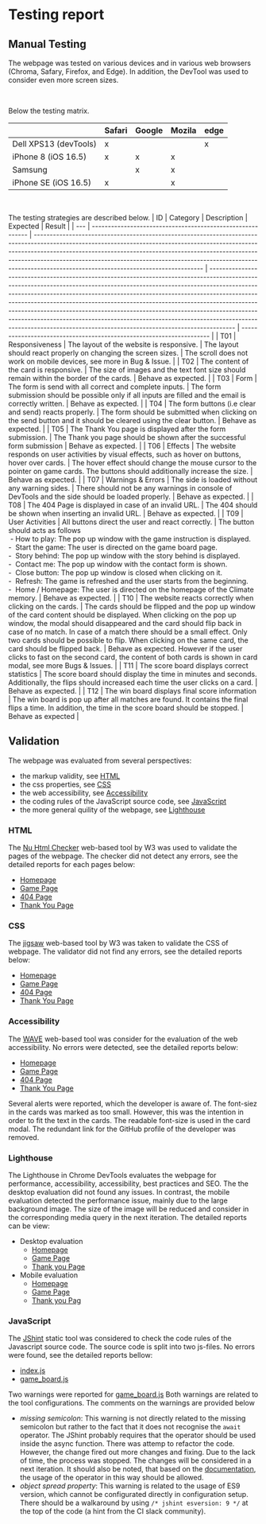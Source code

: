 # Testing report

## Manual Testing
The webpage was tested on various devices and in various web browsers (Chroma, Safary, Firefox, and Edge). In addition, the DevTool was used to consider even more screen sizes. 

<br>

Below the testing matrix.

|                       | Safari | Google | Mozila | edge |
| --------------------- | ------ | ------ | ------ | ---- |
| Dell XPS13 (devTools) | x      |        |        | x    |
| iPhone 8 (iOS 16.5)   | x      | x      | x      |      |
| Samsung               |        | x      | x      |      |
| iPhone SE (iOS 16.5)  | x      |        | x      |      |

<br>

The testing strategies are described below.
| ID  | Category                                                   | Description                                                                                                                                                                                                                                                                                                                                                                   | Expected                                                                                                                                                                                                                                                                                                                                                                                                                                                                                                                                                                   | Result                                                               |
| --- | ---------------------------------------------------------- | ----------------------------------------------------------------------------------------------------------------------------------------------------------------------------------------------------------------------------------------------------------------------------------------------------------------------------------------------------------------------------- | -------------------------------------------------------------------------------------------------------------------------------------------------------------------------------------------------------------------------------------------------------------------------------------------------------------------------------------------------------------------------------------------------------------------------------------------------------------------------------------------------------------------------------------------------------------------------- | -------------------------------------------------------------------- |
| T01 | Responsiveness                                             | The layout of the website is responsive.                                                                                                                                                                                                                                                                                                                                      | The layout should react properly on changing the screen sizes.                                                                                                                                                                                                                                                                                                                                                                                                                                                                                                             | The scroll does not work on mobile devices, see more in Bug & Issue. |
| T02 | The content of the card is responsive.                     | The size of images and the text font size should remain within the border of the cards.                                                                                                                                                                                                                                                                                       | Behave as expected.                                                                                                                                                                                                                                                                                                                                                                                                                                                                                                                                                        |
| T03 | Form                                                       | The form is send with all correct and complete inputs.                                                                                                                                                                                                                                                                                                                        | The form submission should be possible only if all inputs are filled and the email is correctly written.                                                                                                                                                                                                                                                                                                                                                                                                                                                                   | Behave as expected.                                                  |
| T04 | The form buttons (i.e clear and send) reacts properly.     | The form should be submitted when clicking on the send button and it should be cleared using the clear button.                                                                                                                                                                                                                                                                | Behave as expected.                                                                                                                                                                                                                                                                                                                                                                                                                                                                                                                                                        |
| T05 | The Thank You page is displayed after the form submission. | The Thank you page should be shown after the successful form submission                                                                                                                                                                                                                                                                                                       | Behave as expected.                                                                                                                                                                                                                                                                                                                                                                                                                                                                                                                                                        |
| T06 | Effects                                                    | The website responds on user activities by visual effects, such as hover on buttons, hover over cards.                                                                                                                                                                                                                                                                        | The hover effect should change the mouse cursor to the pointer on game cards. The buttons should additionally increase the size.                                                                                                                                                                                                                                                                                                                                                                                                                                           | Behave as expected.                                                  |
| T07 | Warnings & Errors                                          | The side is loaded without any warning sides.                                                                                                                                                                                                                                                                                                                                 | There should not be any warnings in console of DevTools and the side should be loaded properly.                                                                                                                                                                                                                                                                                                                                                                                                                                                                            | Behave as expected.                                                  |
| T08 | The 404 Page is displayed in case of an invalid URL.       | The 404 should be shown when inserting an invalid URL.                                                                                                                                                                                                                                                                                                                        | Behave as expected.                                                                                                                                                                                                                                                                                                                                                                                                                                                                                                                                                        |
| T09 | User Activities                                            | All buttons direct the user and react correctly.                                                                                                                                                                                                                                                                                                                              | The button should acts as follows<br> - How to play: The pop up window with the game instruction is displayed.<br>\-  Start the game: The user is directed on the game board page.<br>\-  Story behind: The pop up window with the story behind is displayed.<br>\-  Contact me: The pop up window with the contact form is shown.<br>\-  Close button: The pop up window is closed when clicking on it.<br>\-  Refresh: The game is refreshed and the user starts from the beginning.<br>\-  Home / Homepage: The user is directed on the homepage of the Climate memory. | Behave as expected.                                                  |
| T10 | The website reacts correctly when clicking on the cards.   | The cards should be flipped and the pop up window of the card content should be displayed. When clicking on the pop up window, the modal should disappeared and the card should flip back in case of no match. In case of a match there should be a small effect. Only two cards should be possible to flip. When clicking on the same card, the card should be flipped back. | Behave as expected. However if the user clicks to fast on the second card, the content of both cards is shown in card modal, see more Bugs & Issues.                                                                                                                                                                                                                                                                                                                                                                                                                       |
| T11 | The score board displays correct statistics                | The score board should display the time in minutes and seconds. Additionally, the flips should increased each time the user clicks on a card.                                                                                                                                                                                                                                 | Behave as expected.                                                                                                                                                                                                                                                                                                                                                                                                                                                                                                                                                        |
| T12 | The win board displays final score information             | The win board is pop up after all matches are found. It contains the final flips a time. In addition, the time in the score board should be stopped.                                                                                                                                                                                                                          | Behave as expected                                                                                                                                                                                                                                                                                                                                                                                                                                                                                                                                                         |

## Validation
The webpage was evaluated from several perspectives:
- the markup validity, see [HTML](#html)
- the css properties, see [CSS](#css)
- the web accessibility, see [Accessibility](#accessibility)
- the coding rules of the JavaScript source code, see [JavaScript](#javascript)
- the more general quility of the webpage, see [Lighthouse](#lighthouse)

### HTML 
The [Nu Html Checker](https://validator.w3.org/nu/) web-based tool by W3 was used to validate the pages of the webpage. The checker did not detect any errors, see the detailed reports for each pages below:
- [Homepage](https://validator.w3.org/nu/?doc=https%3A%2F%2Fbrodsa.github.io%2Fclimate-memory%2Findex.html)
- [Game Page](https://validator.w3.org/nu/?doc=https%3A%2F%2Fbrodsa.github.io%2Fclimate-memory%2Fgame.html)
- [404 Page](https://validator.w3.org/nu/?doc=https%3A%2F%2Fbrodsa.github.io%2Fclimate-memory%2F404.html)
- [Thank You Page](https://validator.w3.org/nu/?doc=https%3A%2F%2Fbrodsa.github.io%2Fclimate-memory%2Fthank_you.html)

### CSS
The [jigsaw](jigsaw.w3) web-based tool by W3 was taken to validate the CSS of webpage. The validator did not find any errors, see the detailed reports below:
- [Homepage](https://jigsaw.w3.org/css-validator/validator?uri=https%3A%2F%2Fbrodsa.github.io%2Fclimate-memory%2Findex.html&profile=css3svg&usermedium=all&warning=1&vextwarning=&lang=en)
- [Game Page](https://jigsaw.w3.org/css-validator/validator?uri=https%3A%2F%2Fbrodsa.github.io%2Fclimate-memory%2Fgame.html&profile=css3svg&usermedium=all&warning=1&vextwarning=&lang=en)
- [404 Page](https://jigsaw.w3.org/css-validator/validator?uri=https%3A%2F%2Fbrodsa.github.io%2Fclimate-memory%2F404.html&profile=css3svg&usermedium=all&warning=1&vextwarning=&lang=en)
- [Thank You Page](https://jigsaw.w3.org/css-validator/validator?uri=https%3A%2F%2Fbrodsa.github.io%2Fclimate-memory%2Fthank_you.html&profile=css3svg&usermedium=all&warning=1&vextwarning=&lang=en)

### Accessibility
The [WAVE](https://wave.webaim.org/) web-based tool was consider for the evaluation of the web accessibility. No errors were detected, see the detailed reports below:
- [Homepage](https://wave.webaim.org/report#/https://brodsa.github.io/climate-memory/)
- [Game Page](https://wave.webaim.org/report#/https://brodsa.github.io/climate-memory/game.html)
- [404 Page](https://wave.webaim.org/report#/https://brodsa.github.io/climate-memory/404.html)
- [Thank You Page](https://wave.webaim.org/report#/https://brodsa.github.io/climate-memory/thank_you.html)

Several alerts were reported, which the developer is aware of. The font-siez in the cards was marked as too small. However, this was the intention in order to fit the text in the cards. The readable font-size is used in the card modal. The redundant link for the GitHub profile of the developer was removed. 

### Lighthouse
The Lighthouse in Chrome DevTools evaluates the webpage for performance, accessibility, accessibility, best practices and SEO. The the desktop evaluation did not found any issues. In contrast, the mobile evaluation detected the performance issue, mainly due to the large background image. The size of the image will be reduced and consider in the corresponding media query in the next iteration. The detailed reports can be view:
- Desktop evaluation
    - [Homepage](./assets/docs/validation/validation_lighthouse_pc_index.png)
    - [Game Page](./assets/docs/validation/validation_lighthouse_pc_game.png)
    - [Thank you Page](./assets/docs/validation/validation_lighthouse_pc_thank_you.png)
- Mobile evaluation 
    - [Homepage](./assets/docs/validation/validation_lighthouse_pc_index.png)
    - [Game Page](./assets/docs/validation/validation_lighthouse_pc_game.png)
    - [Thank you Pag](./assets/docs/validation/validation_lighthouse_pc_thank_you.png)

### JavaScript
The [JShint](https://jshint.com/) static tool was considered to check the code rules of the Javascript source code. The source code is split into two js-files. No errors were found, see the detailed reports bellow:
- [index.js](./assets/docs/validation/validation_js_index.png)
- [game_board.js](./assets/docs/validation/validation_js_game_board.png)

Two warnings were reported for [game_board.js](./assets/docs/validation/validation_js_game_board.png) Both warnings are related to the tool configurations. The comments on the warnings are provided below
- *missing semicolon*: This warning is not directly related to the missing semicolon but rather to the fact that it does not recognise the `await` operator. The JShint probably requires that the operator should be used inside the async function. There was attemp to refactor the code. However, the change fired out more changes and fixing. Due to the lack of time, the process was stopped. The changes will be considered in a next iteration. It should also be noted, that based on the [documentation](https://developer.mozilla.org/en-US/docs/Web/JavaScript/Reference/Operators/await), the usage of the operator in this way should be allowed.
- *object spread property*: This warning is related to the usage of ES9 version, which cannot be configurated directly in configuration setup. There should be a walkaround by using `/* jshint esversion: 9 */` at the top of the code (a hint from the CI slack community).

